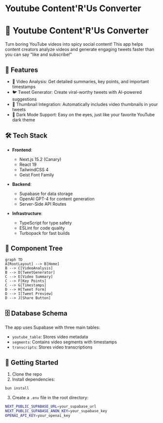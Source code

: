 # Youtube Content'R'Us Converter

# 🎥 Youtube Content'R'Us Converter

Turn boring YouTube videos into spicy social content! This app helps content creators analyze videos and generate engaging tweets faster than you can say "like and subscribe!"

## 🚀 Features

- 🎯 Video Analysis: Get detailed summaries, key points, and important timestamps
- 🐦 Tweet Generator: Create viral-worthy tweets with AI-powered suggestions
- 📸 Thumbnail Integration: Automatically includes video thumbnails in your tweets
- 🌈 Dark Mode Support: Easy on the eyes, just like your favorite YouTube dark theme

## 🛠️ Tech Stack

- **Frontend**: 
  - Next.js 15.2 (Canary)
  - React 19
  - TailwindCSS 4
  - Geist Font Family

- **Backend**:
  - Supabase for data storage
  - OpenAI GPT-4 for content generation
  - Server-Side API Routes

- **Infrastructure**:
  - TypeScript for type safety
  - ESLint for code quality
  - Turbopack for fast builds

## 🌳 Component Tree

```mermaid
graph TD
A[RootLayout] --> B[Home]
B --> C[VideoAnalysis]
B --> D[TweetGenerator]
C --> E[Video Summary]
C --> F[Key Points]
C --> G[Timestamps]
D --> H[Tweet Form]
D --> I[Tweet Preview]
D --> J[Share Button]
```

## 🗄️ Database Schema

The app uses Supabase with three main tables:
- `youtube_table`: Stores video metadata
- `segments`: Contains video segments with timestamps
- `transcripts`: Stores video transcriptions

## 🚦 Getting Started

1. Clone the repo
2. Install dependencies:

```bash
bun install
```

3. Create a `.env` file in the root directory:

```bash
NEXT_PUBLIC_SUPABASE_URL=your_supabase_url
NEXT_PUBLIC_SUPABASE_ANON_KEY=your_supabase_key
OPENAI_API_KEY=your_openai_key
```